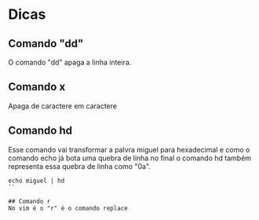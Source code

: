 # Dicas

## Comando "dd"
O comando "dd" apaga a linha inteira.

## Comando x
Apaga de caractere em caractere

## Comando hd
Esse comando vai transformar a palvra miguel para hexadecimal e como o comando echo já bota uma quebra de linha no final o comando hd também representa essa quebra de linha como "0a".
```
echo miguel | hd
``

## Comando r
No vim é o "r" é o comando replace
